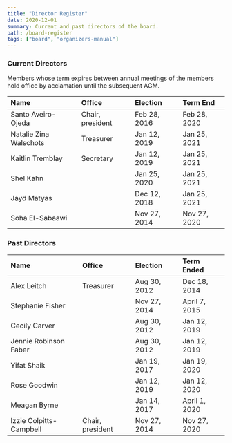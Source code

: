 ```yaml
---
title: "Director Register"
date: 2020-12-01
summary: Current and past directors of the board.
path: /board-register
tags: ["board", "organizers-manual"]
---
```


### Current Directors

Members whose term expires between annual meetings of the members hold office by acclamation until the subsequent AGM.

| Name                   | Office           | Election     | Term End     |
| :--------------------- | :--------------- | :----------- | :----------- |
| Santo Aveiro-Ojeda     | Chair, president | Feb 28, 2016 | Feb 28, 2020 |
| Natalie Zina Walschots | Treasurer        | Jan 12, 2019 | Jan 25, 2021 |
| Kaitlin Tremblay       | Secretary        | Jan 12, 2019 | Jan 25, 2021 |
| Shel Kahn              |                  | Jan 25, 2020 | Jan 25, 2021 |
| Jayd Matyas            |                  | Dec 12, 2018 | Jan 25, 2021 |
| Soha El-Sabaawi        |                  | Nov 27, 2014 | Nov 27, 2020 |

### Past Directors

| Name                    | Office           | Election     | Term Ended    |
| :---------------------- | :--------------- | :----------- | :------------ |
| Alex Leitch             | Treasurer        | Aug 30, 2012 | Dec 18, 2014  |
| Stephanie Fisher        |                  | Nov 27, 2014 | April 7, 2015 |
| Cecily Carver           |                  | Aug 30, 2012 | Jan 12, 2019  |
| Jennie Robinson Faber   |                  | Aug 30, 2012 | Jan 12, 2019  |
| Yifat Shaik             |                  | Jan 19, 2017 | Jan 19, 2020  |
| Rose Goodwin            |                  | Jan 12, 2019 | Jan 12, 2020  |
| Meagan Byrne            |                  | Jan 14, 2017 | April 1, 2020 |
| Izzie Colpitts-Campbell | Chair, president | Nov 27, 2014 | Nov 27, 2020  |
